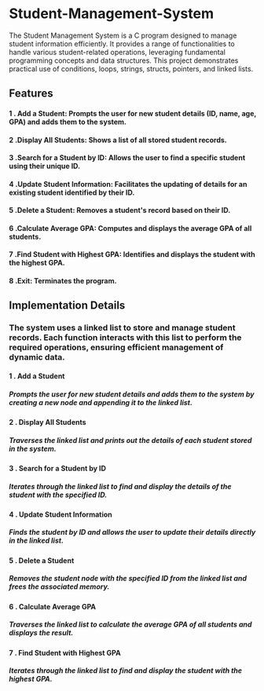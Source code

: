 # Student-Management-System
The Student Management System is a C program designed to manage student information efficiently. It provides a range of functionalities to handle various student-related operations, leveraging fundamental programming concepts and data structures. This project demonstrates practical use of conditions, loops, strings, structs, pointers, and linked lists.

## Features

#### 1 . Add a Student: Prompts the user for new student details (ID, name, age, GPA) and adds them to the system.
#### 2 .Display All Students: Shows a list of all stored student records.
#### 3 .Search for a Student by ID: Allows the user to find a specific student using their unique ID.
#### 4 .Update Student Information: Facilitates the updating of details for an existing student identified by their ID.
#### 5 .Delete a Student: Removes a student's record based on their ID.
#### 6 .Calculate Average GPA: Computes and displays the average GPA of all students.
#### 7 .Find Student with Highest GPA: Identifies and displays the student with the highest GPA.
#### 8 .Exit: Terminates the program.

## Implementation Details

### The system uses a linked list to store and manage student records. Each function interacts with this list to perform the required operations, ensuring efficient management of dynamic data.

#### 1 . Add a Student
##### Prompts the user for new student details and adds them to the system by creating a new node and appending it to the linked list.

#### 2 . Display All Students
##### Traverses the linked list and prints out the details of each student stored in the system.

#### 3 . Search for a Student by ID
##### Iterates through the linked list to find and display the details of the student with the specified ID.

#### 4 . Update Student Information
##### Finds the student by ID and allows the user to update their details directly in the linked list.

#### 5 . Delete a Student
##### Removes the student node with the specified ID from the linked list and frees the associated memory.

#### 6 . Calculate Average GPA
##### Traverses the linked list to calculate the average GPA of all students and displays the result.

#### 7 . Find Student with Highest GPA
##### Iterates through the linked list to find and display the student with the highest GPA.
